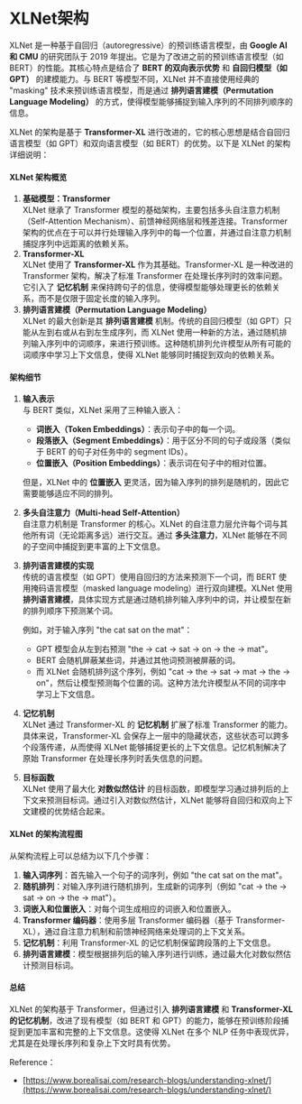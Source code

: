 # XLNet架构

XLNet 是一种基于自回归（autoregressive）的预训练语言模型，由 **Google AI 和 CMU** 的研究团队于 2019 年提出。它是为了改进之前的预训练语言模型（如 BERT）的性能。其核心特点是结合了 **BERT 的双向表示优势** 和 **自回归模型（如 GPT）** 的建模能力。与 BERT 等模型不同，XLNet 并不直接使用经典的 "masking" 技术来预训练语言模型，而是通过 **排列语言建模（Permutation Language Modeling）** 的方式，使得模型能够捕捉到输入序列的不同排列顺序的信息。

XLNet 的架构是基于 **Transformer-XL** 进行改进的，它的核心思想是结合自回归语言模型（如 GPT）和双向语言模型（如 BERT）的优势。以下是 XLNet 的架构详细说明：

#### XLNet 架构概览

1. **基础模型：Transformer**\
   XLNet 继承了 Transformer 模型的基础架构，主要包括多头自注意力机制（Self-Attention Mechanism）、前馈神经网络层和残差连接。Transformer 架构的优点在于可以并行处理输入序列中的每一个位置，并通过自注意力机制捕捉序列中远距离的依赖关系。
2. **Transformer-XL**\
   XLNet 使用了 **Transformer-XL** 作为其基础。Transformer-XL 是一种改进的 Transformer 架构，解决了标准 Transformer 在处理长序列时的效率问题。它引入了 **记忆机制** 来保持跨句子的信息，使得模型能够处理更长的依赖关系，而不是仅限于固定长度的输入序列。
3. **排列语言建模（Permutation Language Modeling）**\
   XLNet 的最大创新是其 **排列语言建模** 机制。传统的自回归模型（如 GPT）只能从左到右或从右到左生成序列，而 XLNet 使用一种新的方法，通过随机排列输入序列中的词顺序，来进行预训练。这种随机排列允许模型从所有可能的词顺序中学习上下文信息，使得 XLNet 能够同时捕捉到双向的依赖关系。

#### 架构细节

1.  **输入表示**\
    与 BERT 类似，XLNet 采用了三种输入嵌入：

    * **词嵌入（Token Embeddings）**：表示句子中的每一个词。
    * **段落嵌入（Segment Embeddings）**：用于区分不同的句子或段落（类似于 BERT 的句子对任务中的 segment IDs）。
    * **位置嵌入（Position Embeddings）**：表示词在句子中的相对位置。

    但是，XLNet 中的 **位置嵌入** 更灵活，因为输入序列的排列是随机的，因此它需要能够适应不同的排列。
2. **多头自注意力（Multi-head Self-Attention）**\
   自注意力机制是 Transformer 的核心。XLNet 的自注意力层允许每个词与其他所有词（无论距离多远）进行交互。通过 **多头注意力**，XLNet 能够在不同的子空间中捕捉到更丰富的上下文信息。
3.  **排列语言建模的实现**\
    传统的语言模型（如 GPT）使用自回归的方法来预测下一个词，而 BERT 使用掩码语言模型（masked language modeling）进行双向建模。XLNet 使用 **排列语言建模**，具体实现方式是通过随机排列输入序列中的词，并让模型在新的排列顺序下预测某个词。

    例如，对于输入序列 "the cat sat on the mat"：

    * GPT 模型会从左到右预测 "the -> cat -> sat -> on -> the -> mat"。
    * BERT 会随机屏蔽某些词，并通过其他词预测被屏蔽的词。
    * 而 XLNet 会随机排列这个序列，例如 "cat -> the -> sat -> mat -> the -> on"，然后让模型预测每个位置的词。这种方法允许模型从不同的词序中学习上下文信息。
4. **记忆机制**\
   XLNet 通过 Transformer-XL 的 **记忆机制** 扩展了标准 Transformer 的能力。具体来说，Transformer-XL 会保存上一层中的隐藏状态，这些状态可以跨多个段落传递，从而使得 XLNet 能够捕捉更长的上下文信息。记忆机制解决了原始 Transformer 在处理长序列时丢失信息的问题。
5. **目标函数**\
   XLNet 使用了最大化 **对数似然估计** 的目标函数，即模型学习通过排列后的上下文来预测目标词。通过引入对数似然估计，XLNet 能够将自回归和双向上下文建模的优势结合起来。

#### XLNet 的架构流程图

从架构流程上可以总结为以下几个步骤：

1. **输入词序列**：首先输入一个句子的词序列，例如 "the cat sat on the mat"。
2. **随机排列**：对输入序列进行随机排列，生成新的词序列（例如 "cat -> the -> sat -> on -> the -> mat"）。
3. **词嵌入和位置嵌入**：对每个词生成相应的词嵌入和位置嵌入。
4. **Transformer 编码器**：使用多层 Transformer 编码器（基于 Transformer-XL），通过自注意力机制和前馈神经网络来处理词的上下文关系。
5. **记忆机制**：利用 Transformer-XL 的记忆机制保留跨段落的上下文信息。
6. **排列语言建模**：模型根据排列后的输入序列进行训练，通过最大化对数似然估计预测目标词。

#### 总结

XLNet 的架构基于 Transformer，但通过引入 **排列语言建模** 和 **Transformer-XL 的记忆机制**，改进了现有模型（如 BERT 和 GPT）的能力，能够在预训练阶段捕捉到更加丰富和完整的上下文信息。这使得 XLNet 在多个 NLP 任务中表现优异，尤其是在处理长序列和复杂上下文时具有优势。







Reference：

* [https://www.borealisai.com/research-blogs/understanding-xlnet/](https://www.borealisai.com/research-blogs/understanding-xlnet/)
